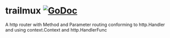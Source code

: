 # trailmux [![GoDoc](https://godoc.org/github.com/github.com/crhntr/trailmux?status.svg)](http://godoc.org/github.com/crhntr/trailmux)
A http router with Method and Parameter routing conforming to http.Handler and using context.Context and http.HandlerFunc
